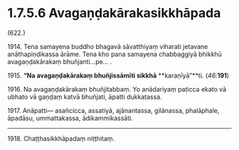 

# 1.7.5.6 Avagaṇḍakārakasikkhāpada





(622.)

1914\. Tena samayena buddho bhagavā sāvatthiyaṃ viharati jetavane anāthapiṇḍikassa ārāme. Tena kho pana samayena chabbaggiyā bhikkhū avagaṇḍakārakaṃ bhuñjanti…pe… .

1915\. **“Na avagaṇḍakārakaṃ bhuñjissāmīti sikkhā** **karaṇīyā”**ti. (*46*:**191**)

1916\. Na avagaṇḍakārakaṃ bhuñjitabbaṃ. Yo anādariyaṃ paṭicca ekato vā ubhato vā gaṇḍaṃ katvā bhuñjati, āpatti dukkaṭassa.

1917\. Anāpatti— asañcicca, assatiyā, ajānantassa, gilānassa, phalāphale, āpadāsu, ummattakassa, ādikammikassāti.

---

1918\. Chaṭṭhasikkhāpadaṃ niṭṭhitaṃ.






